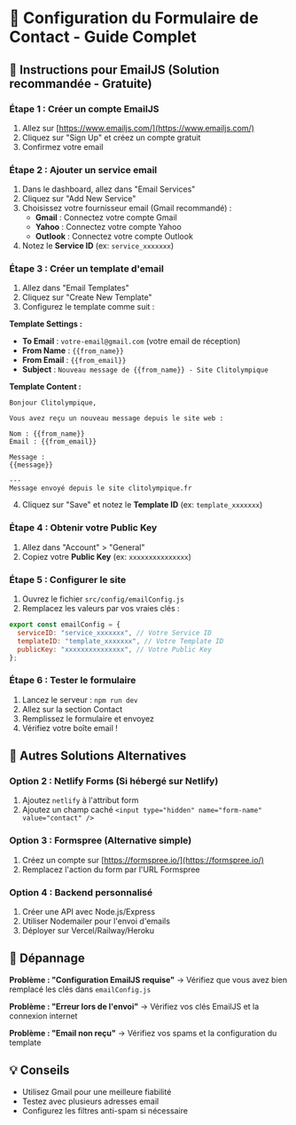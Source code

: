 # 📧 Configuration du Formulaire de Contact - Guide Complet

## 🚀 Instructions pour EmailJS (Solution recommandée - Gratuite)

### Étape 1 : Créer un compte EmailJS

1. Allez sur [https://www.emailjs.com/](https://www.emailjs.com/)
2. Cliquez sur "Sign Up" et créez un compte gratuit
3. Confirmez votre email

### Étape 2 : Ajouter un service email

1. Dans le dashboard, allez dans "Email Services"
2. Cliquez sur "Add New Service"
3. Choisissez votre fournisseur email (Gmail recommandé) :
   - **Gmail** : Connectez votre compte Gmail
   - **Yahoo** : Connectez votre compte Yahoo
   - **Outlook** : Connectez votre compte Outlook
4. Notez le **Service ID** (ex: `service_xxxxxxx`)

### Étape 3 : Créer un template d'email

1. Allez dans "Email Templates"
2. Cliquez sur "Create New Template"
3. Configurez le template comme suit :

**Template Settings :**

- **To Email** : `votre-email@gmail.com` (votre email de réception)
- **From Name** : `{{from_name}}`
- **From Email** : `{{from_email}}`
- **Subject** : `Nouveau message de {{from_name}} - Site Clitolympique`

**Template Content :**

```
Bonjour Clitolympique,

Vous avez reçu un nouveau message depuis le site web :

Nom : {{from_name}}
Email : {{from_email}}

Message :
{{message}}

---
Message envoyé depuis le site clitolympique.fr
```

4. Cliquez sur "Save" et notez le **Template ID** (ex: `template_xxxxxxx`)

### Étape 4 : Obtenir votre Public Key

1. Allez dans "Account" > "General"
2. Copiez votre **Public Key** (ex: `xxxxxxxxxxxxxxx`)

### Étape 5 : Configurer le site

1. Ouvrez le fichier `src/config/emailConfig.js`
2. Remplacez les valeurs par vos vraies clés :

```javascript
export const emailConfig = {
  serviceID: "service_xxxxxxx", // Votre Service ID
  templateID: "template_xxxxxxx", // Votre Template ID
  publicKey: "xxxxxxxxxxxxxxx", // Votre Public Key
};
```

### Étape 6 : Tester le formulaire

1. Lancez le serveur : `npm run dev`
2. Allez sur la section Contact
3. Remplissez le formulaire et envoyez
4. Vérifiez votre boîte email !

## 🎯 Autres Solutions Alternatives

### Option 2 : Netlify Forms (Si hébergé sur Netlify)

1. Ajoutez `netlify` à l'attribut form
2. Ajoutez un champ caché `<input type="hidden" name="form-name" value="contact" />`

### Option 3 : Formspree (Alternative simple)

1. Créez un compte sur [https://formspree.io/](https://formspree.io/)
2. Remplacez l'action du form par l'URL Formspree

### Option 4 : Backend personnalisé

1. Créer une API avec Node.js/Express
2. Utiliser Nodemailer pour l'envoi d'emails
3. Déployer sur Vercel/Railway/Heroku

## 🔧 Dépannage

**Problème : "Configuration EmailJS requise"**
→ Vérifiez que vous avez bien remplacé les clés dans `emailConfig.js`

**Problème : "Erreur lors de l'envoi"**
→ Vérifiez vos clés EmailJS et la connexion internet

**Problème : "Email non reçu"**
→ Vérifiez vos spams et la configuration du template

## 💡 Conseils

- Utilisez Gmail pour une meilleure fiabilité
- Testez avec plusieurs adresses email
- Configurez les filtres anti-spam si nécessaire
